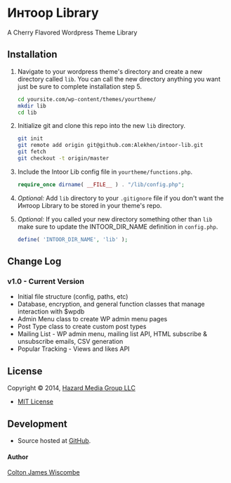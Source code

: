 Интоор Library
==============
A Cherry Flavored Wordpress Theme Library


Installation
------------
1. Navigate to your wordpress theme's directory and create a new directory called `lib`.  You can call the new directory anything you want just be sure to complete installation step 5.

	```bash
	cd yoursite.com/wp-content/themes/yourtheme/
	mkdir lib
	cd lib
	```

2. Initialize git and clone this repo into the new `lib` directory.

	```bash
	git init
	git remote add origin git@github.com:Alekhen/intoor-lib.git
	git fetch
	git checkout -t origin/master
	```

3. Include the Intoor Lib config file in `yourtheme/functions.php`.

	```php
	require_once dirname( __FILE__ ) . "/lib/config.php";
	```

4. _Optional:_ Add `lib` directory to your `.gitignore` file if you don't want the Интоор Library to be stored in your theme's repo.

5. _Optional:_ If you called your new directory something other than `lib` make sure to update the INTOOR_DIR_NAME definition in `config.php`.

	```php
	define( 'INTOOR_DIR_NAME', 'lib' );
	```


Change Log
----------
### v1.0 - Current Version
* Initial file structure (config, paths, etc)
* Database, encryption, and general function classes that manage interaction with $wpdb
* Admin Menu class to create WP admin menu pages
* Post Type class to create custom post types
* Mailing List - WP admin menu, mailing list API, HTML subscribe & unsubscribe emails, CSV generation
* Popular Tracking - Views and likes API


License
-------
Copyright © 2014, [Hazard Media Group LLC](http://hazardmediagroup.com)

* [MIT License](https://github.com/Alekhen/intoor/blob/master/LICENSE)


Development
-----------
* Source hosted at [GitHub](https://github.com/Alekhen/intoor).

#### Author
[Colton James Wiscombe](http://coltonjameswiscombe.com)
